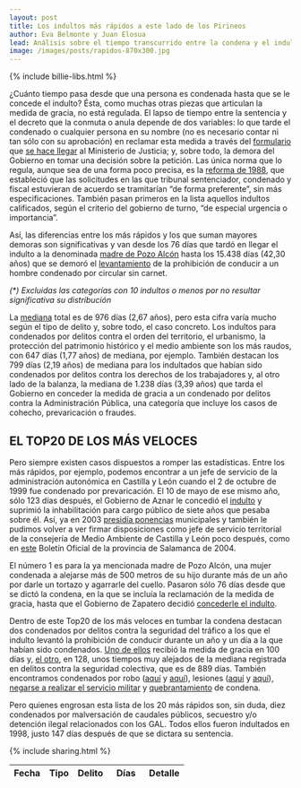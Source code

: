 ```yaml
---
layout: post
title: Los indultos más rápidos a este lado de los Pirineos
author: Eva Belmonte y Juan Elosua
lead: Análisis sobre el tiempo transcurrido entre la condena y el indulto por categoría de delito. Detalle de los indultos más rápidos.
image: /images/posts/rapidos-870x300.jpg
---
```

{% include billie-libs.html %}

¿Cuánto tiempo pasa desde que una persona es condenada hasta que se le concede el indulto? Ésta, como muchas otras piezas que articulan la medida de gracia, no está regulada. El lapso de tiempo entre la sentencia y el decreto que la conmuta o anula depende de dos variables: lo que tarde el condenado o cualquier persona en su nombre (no es necesario contar ni tan sólo con su aprobación) en reclamar esta medida a través del [formulario][1] que [se hace llegar][2] al Ministerio de Justicia; y, sobre todo, la demora del Gobierno en tomar una decisión sobre la petición. Las única norma que lo regula, aunque sea de una forma poco precisa, es la [reforma de 1988][3], que estableció que las solicitudes en las que tribunal sentenciador, condenado y fiscal estuvieran de acuerdo se tramitarían “de forma preferente”, sin más especificaciones. También pasan primeros en la lista aquellos indultos calificados, según el criterio del gobierno de turno, “de especial urgencia o importancia”.

Así, las diferencias entre los más rápidos y los que suman mayores demoras son significativas y van desde los 76 días que tardó en llegar el indulto a la denominada [madre de Pozo Alcón][4] hasta los 15.438 días (42,30 años) que se demoró el [levantamiento][5] de la prohibición de conducir a un hombre condenado por circular sin carnet.

<div id="barchart"></div>
<div id="pop-up">
  <div id="pop-up-title"></div>
  <div id="pop-up-content"></div>
</div>

_\(\*\) Excluidas las categorías con 10 indultos o menos por no resultar significativa su distribución_

La [mediana][] total es de 976 días (2,67 años), pero esta cifra varía mucho según el tipo de delito y, sobre todo, el caso concreto. Los indultos para condenados por delitos contra el orden del territorio, el urbanismo, la protección del patrimonio histórico y el medio ambiente son los más raudos, con 647 días (1,77 años) de mediana, por ejemplo. También destacan los 799 días (2,19 años) de mediana para los indultados que habían sido condenados por delitos contra los derechos de los trabajadores y, al otro lado de la balanza, la mediana de 1.238 días (3,39 años) que tarda el Gobierno en conceder la medida de gracia a un condenado por delitos contra la Administración Pública, una categoría que incluye los casos de cohecho, prevaricación o fraudes.

[mediana]: http://es.wikipedia.org/wiki/Mediana_(estad%C3%ADstica)

## EL TOP20 DE LOS MÁS VELOCES

Pero siempre existen casos dispuestos a romper las estadísticas. Entre los más rápidos, por ejemplo, podemos encontrar a un jefe de servicio de la administración autonómica en Castilla y León cuando el 2 de octubre de 1999 fue condenado por prevaricación. El 10 de mayo de ese mismo año, sólo 123 días después, el Gobierno de Aznar le concedió el [indulto][6] y suprimió la inhabilitación para cargo público de siete años que pesaba sobre él. Así, ya en 2003 [presidía ponencias][7] municipales y también le pudimos volver a ver firmar disposiciones como jefe de servicio territorial de la consejería de Medio Ambiente de Castilla y León poco después, como en [este][8] Boletín Oficial de la provincia de Salamanca de 2004.

El número 1 es para la ya mencionada madre de Pozo Alcón, una mujer condenada a alejarse más de 500 metros de su hijo durante más de un año por darle un tortazo y agarrarle del cuello. Pasaron sólo 76 días desde que se dictó la condena, en la que se incluía la reclamación de la medida de gracia, hasta que el Gobierno de Zapatero decidió [concederle el indulto][9].

Dentro de este Top20 de los más veloces en tumbar la condena destacan dos condenados por delitos contra la seguridad del tráfico a los que el indulto levantó la prohibición de conducir durante un año y un día a la que habían sido condenados. [Uno de ellos][10] recibió la medida de gracia en 100 días y, [el otro][11], en 128, unos tiempos muy alejados de la mediana registrada en delitos contra la seguridad colectiva, que es de 889 días. También encontramos condenados por robo ([aquí][12] y [aquí][13]), lesiones ([aquí][14] y [aquí][15]), [negarse a realizar el servicio militar][16] y [quebrantamiento][17] de condena.

Pero quienes engrosan esta lista de los 20 más rápidos son, sin duda, diez condenados por malversación de caudales públicos, secuestro y/o detención ilegal relacionados con los GAL. Todos ellos fueron indultados en 1998, justo 147 días después de que se dictara su sentencia. 

{% include sharing.html %}

<div id="results-container">
  <small>
    <table class="table table-bordered table-striped footable" id="indultos">
      <thead>
        <tr>
          <th>Fecha</th>
          <th data-hide="phone">Tipo</th>
          <th data-hide="phone">Delito</th>
          <th data-hide="phone" data-type="numeric" data-sort-initial="true" width="50">Días</th>
          <th data-class="expand" data-sort-ignore="true">Detalle</th>
        </tr>
      </thead>
      <tbody>
      </tbody>
    </table>
  </small>
</div>

[1]: http://ubuntuone.com/7Y4BJmAnFbpKQE67ZxVaMm
[2]: http://www.mjusticia.gob.es/cs/Satellite/es/1200666550200/Tramite_C/1215326294291/Detalle.html?param1
[3]: http://www.boe.es/buscar/doc.php?id=BOE-A-1988-874
[4]: http://www.ideal.es/jaen/20090414/jaen/consejo-ministros-concede-indulto-20090414.html
[5]: http://www.boe.es/buscar/doc.php?id=BOE-A-2005-8738
[6]: /indulto.html?id=BOE-A-1999-19726
[7]: http://www.i-bejar.com/noticia/psoe-critica-falta-humildad-alcalde-bejar-882.asp
[8]: http://www.dipsanet.es/areas/ci/historico/ayudasysubve2004/educa.cultur.deportes.turismo/archivos.pdf
[9]: /indulto.html?id=BOE-A-2009-7726
[10]: /indulto.html?id=BOE-A-2003-3893
[11]: /indulto.html?id=BOE-A-2003-11680
[12]: /indulto.html?id=BOE-A-1999-22556
[13]: /indulto.html?id=BOE-A-2005-14589
[14]: /indulto.html?id=BOE-A-2003-15932
[15]: /indulto.html?id=BOE-A-1996-9904
[16]: /indulto.html?id=BOE-A-1998-29402
[17]: /indulto.html?id=BOE-A-2007-5791